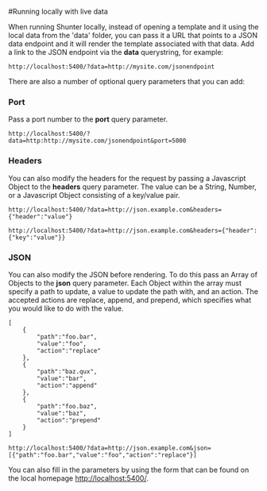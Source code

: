 #Running locally with live data

When running Shunter locally, instead of opening a template and it using the local data from the 'data' folder, you can pass it a URL that points to a JSON data endpoint and it will render the template associated with that data. Add a link to the JSON endpoint via the **data** querystring, for example:

    http://localhost:5400/?data=http://mysite.com/jsonendpoint

There are also a number of optional query parameters that you can add:

### Port
Pass a port number to the **port** query parameter.

    http://localhost:5400/?data=http:http://mysite.com/jsonendpoint&port=5000

### Headers
You can also modify the headers for the request by passing a Javascript Object to the **headers** query parameter. The value can be a String, Number, or a Javascript Object consisting of a key/value pair.

    http://localhost:5400/?data=http://json.example.com&headers={"header":"value"}

    http://localhost:5400/?data=http://json.example.com&headers={"header":{"key":"value"}}

### JSON

You can also modify the JSON before rendering. To do this pass an Array of Objects to the **json** query parameter. Each Object within the array must specify a path to update, a value to update the path with, and an action. The accepted actions are replace, append, and prepend, which specifies what you would like to do with the value.

    [
        {
            "path":"foo.bar",
            "value":"foo",
            "action":"replace"
        },
        {
            "path":"baz.qux",
            "value":"bar",
            "action":"append"
        },
        {
            "path":"foo.baz",
            "value":"baz",
            "action":"prepend"
        }
    ]

    http://localhost:5400/?data=http://json.example.com&json=[{"path":"foo.bar","value":"foo","action":"replace"}]

You can also fill in the parameters by using the form that can be found on the local homepage [http://localhost:5400/](http://localhost:5400/).
